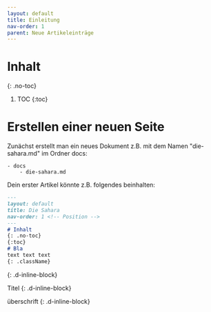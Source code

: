 ```yaml
---
layout: default
title: Einleitung 
nav-order: 1
parent: Neue Artikeleinträge
---
```

# Inhalt
{: .no-toc}
1. TOC
{:toc}

# Erstellen einer neuen Seite

Zunächst erstellt man ein neues Dokument z.B. mit dem Namen "die-sahara.md" im Ordner docs:
 
    - docs
        - die-sahara.md

Dein erster Artikel könnte z.B. folgendes beinhalten: 

```markdown
---
layout: default
title: Die Sahara
nav-order: 1 <!-- Position -->
---
# Inhalt 
{: .no-toc}
{:toc}
# Bla
text text text
{: .className}
```
{: .d-inline-block}

Titel 
{: .d-inline-block}

überschrift
{: .d-inline-block}


